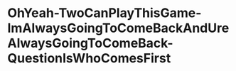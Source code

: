 # OhYeah-TwoCanPlayThisGame-ImAlwaysGoingToComeBackAndUreAlwaysGoingToComeBack-QuestionIsWhoComesFirst